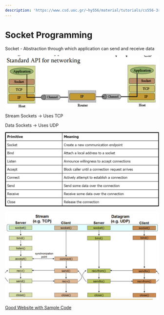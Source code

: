 ```yaml
---
description: 'https://www.csd.uoc.gr/~hy556/material/tutorials/cs556-3rd-tutorial.pdf'
---
```


# Socket Programming

Socket - Abstraction through which application can send and receive data

![](../.gitbook/assets/image%20%28183%29.png)



Stream Sockets -&gt; Uses TCP 

Data Sockets -&gt; Uses UDP

![](../.gitbook/assets/image%20%28182%29.png)



![](../.gitbook/assets/image%20%28181%29.png)



[Good Website with Sample Code ](https://web.eecs.umich.edu/~sugih/courses/eecs489/syllabus.html)









